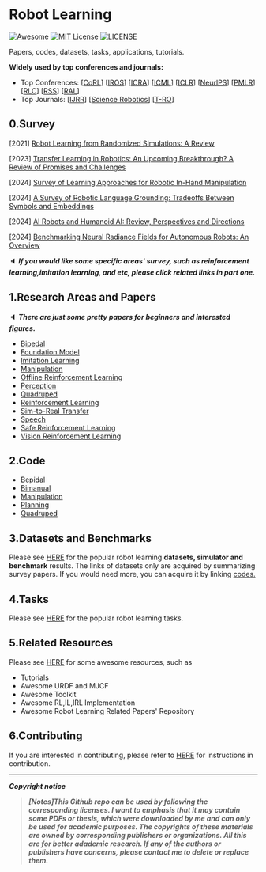 # Robot Learning
[![Awesome](https://awesome.re/badge.svg)](https://awesome.re) [![MIT License](https://img.shields.io/badge/license-MIT-green.svg)](https://opensource.org/licenses/MIT) [![LICENSE](https://img.shields.io/badge/license-Anti%20996-blue.svg)](https://github.com/996icu/996.ICU/blob/master/LICENSE)

Papers, codes, datasets, tasks, applications, tutorials.

**Widely used by top conferences and journals:**

- Top Conferences: [[CoRL](https://www.corl.org/)] [[IROS](https://ieee-iros.org/)] [[ICRA](https://www.ieee-ras.org/conferences-workshops/fully-sponsored/icra)] [[ICML](https://icml.cc/)] [[ICLR](https://iclr.cc/)]  [[NeurlPS](https://nips.cc/)]  [[PMLR](https://proceedings.mlr.press/)] [[RLC](https://rl-conference.cc/)] [[RSS](https://roboticsconference.org/)] [[RAL](https://www.ieee-ras.org/publications/ra-l)]
- Top Journals: [[IJRR](https://journals.sagepub.com/home/ijr)] [[Science Robotics](https://www.science.org/journal/scirobotics)] [[T-RO](https://www.ieee-ras.org/publications/t-ro)]



## 0.Survey

[2021] [Robot Learning from Randomized Simulations: A Review](https://arxiv.org/abs/2111.00956)

[2023] [Transfer Learning in Robotics: An Upcoming Breakthrough? A Review of Promises and Challenges](https://arxiv.org/abs/2311.18044)

[2024] [Survey of Learning Approaches for Robotic In-Hand Manipulation](https://arxiv.org/abs/2401.07915)

[2024] [A Survey of Robotic Language Grounding: Tradeoffs Between Symbols and Embeddings](https://arxiv.org/abs/2405.13245)

[2024] [AI Robots and Humanoid AI: Review, Perspectives and Directions](https://arxiv.org/abs/2405.15775)

[2024] [Benchmarking Neural Radiance Fields for Autonomous Robots: An Overview](https://arxiv.org/abs/2405.05526)

:speaker: ***If you would like some specific areas' survey, such as reinforcement learning,imitation learning, and etc, please click related links in part one.***



## 1.Research Areas and Papers

:speaker: ***There are just some pretty papers for beginners and interested figures.***

- [Bipedal](https://github.com/Evan-wyl/Robot-Learning/tree/master/papers/bipedal)
- [Foundation Model](https://github.com/Evan-wyl/Robot-Learning/tree/master/fm)
- [Imitation Learning](https://github.com/Evan-wyl/Robot-Learning/blob/master/papers/IL.md)
- [Manipulation](https://github.com/Evan-wyl/Robot-Learning/tree/master/papers/manipulation)
- [Offline Reinforcement Learning](https://github.com/Evan-wyl/Robot-Learning/blob/master/papers/offline-rl.md)
- [Perception](https://github.com/Evan-wyl/Robot-Learning/blob/master/papers/perception)
- [Quadruped](https://github.com/Evan-wyl/Robot-Learning/blob/master/papers/quadruped.md)
- [Reinforcement Learning](https://github.com/Evan-wyl/Robot-Learning/blob/master/papers/rl.md)
- [Sim-to-Real Transfer](https://github.com/Evan-wyl/Robot-Learning/blob/master/papers/sim-2-real.md)
- [Speech](https://github.com/Evan-wyl/Robot-Learning/blob/master/papers/speech.md)
- [Safe Reinforcement Learning](https://github.com/Evan-wyl/Robot-Learning/blob/master/papers/Safe-RL.md)
- [Vision Reinforcement Learning](https://github.com/Evan-wyl/Robot-Learning/blob/master/papers/Vision-RL.md)



## 2.Code

- [Bepidal](https://github.com/Evan-wyl/Robot-Learning/blob/master/codes/bepidal.md)
- [Bimanual](https://github.com/Evan-wyl/Robot-Learning/blob/master/codes/bimanual.md)
- [Manipulation](https://github.com/Evan-wyl/Robot-Learning/tree/master/codes/manipulation)
- [Planning](https://github.com/Evan-wyl/Robot-Learning/blob/master/codes/planning.md)
- [Quadruped](https://github.com/Evan-wyl/Robot-Learning/tree/master/codes/quadruped)



## 3.Datasets and Benchmarks

Please see [HERE](https://github.com/Evan-wyl/Robot-Learning/tree/master/data) for the popular robot learning **datasets, simulator and benchmark** results. The links of datasets only are acquired by summarizing survey papers. If you would need more, you can acquire it by linking [codes.](https://github.com/Evan-wyl/Robot-Learning/tree/master/codes)  



## 4.Tasks

Please see [HERE](https://github.com/Evan-wyl/Robot-Learning/tree/master/tasks) for the popular robot learning tasks.



## 5.Related Resources

Please see [HERE](https://github.com/Evan-wyl/Robot-Learning/blob/master/resources.md) for some awesome resources, such as

- Tutorials
- Awesome URDF and MJCF
- Awesome Toolkit
- Awesome RL,IL,IRL Implementation
- Awesome Robot Learning Related Papers' Repository



## 6.Contributing

If you are interested in contributing, please refer to [HERE](https://github.com/Evan-wyl/Robot-Learning/blob/master/CONTRIBUTING.md) for instructions in contribution.

------

***Copyright notice***

> ***[Notes]This Github repo can be used by following the corresponding licenses. I want to emphasis that it may contain some PDFs or thesis, which were downloaded by me and can only be used for academic purposes. The copyrights of these materials are owned by corresponding publishers or organizations. All this are for better adademic research. If any of the authors or publishers have concerns, please contact me to delete or replace them.***
